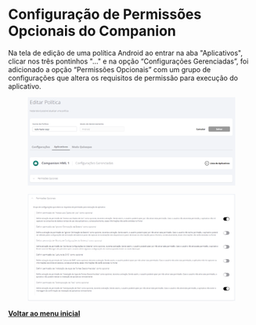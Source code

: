 # Configuração de Permissões Opcionais do Companion

Na tela de edição de uma política Android ao entrar na aba "Aplicativos", clicar nos três pontinhos "..." e na opção “Configurações Gerenciadas”, foi adicionado a opção “Permissões Opcionais” com um grupo de configurações que altera os requisitos de permissão para execução do aplicativo.

<figure><img src="../../.gitbook/assets/image (3).png" alt=""><figcaption></figcaption></figure>

<figure><img src="../../.gitbook/assets/image (4).png" alt=""><figcaption></figcaption></figure>

[**Voltar ao menu inicial**](./)
